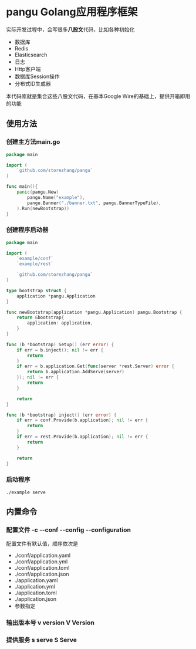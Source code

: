# pangu Golang应用程序框架

实际开发过程中，会写很多**八股文**代码，比如各种初始化

- 数据库
- Redis
- Elasticsearch
- 日志
- Http客户端
- 数据库Session操作
- 分布式ID生成器

本代码库就是集合这些八股文代码，在基本Google Wire的基础上，提供开箱即用的功能

## 使用方法

### 创建主方法main.go

```go
package main

import (
	`github.com/storezhang/pangu`
)

func main(){
	panic(pangu.New(
		pangu.Name("example"),
		pangu.Banner("./banner.txt", pangu.BannerTypeFile),
	).Run(newBootstrap))
}
```

### 创建程序启动器

```go
package main

import (
	`example/conf`
	`example/rest`

	`github.com/storezhang/pangu`
)

type bootstrap struct {
	application *pangu.Application
}

func newBootstrap(application *pangu.Application) pangu.Bootstrap {
	return &bootstrap{
		application: application,
	}
}

func (b *bootstrap) Setup() (err error) {
	if err = b.inject(); nil != err {
		return
	}
	if err = b.application.Get(func(server *rest.Server) error {
		return b.application.AddServe(server)
	}); nil != err {
		return
	}

	return
}

func (b *bootstrap) inject() (err error) {
	if err = conf.Provide(b.application); nil != err {
		return
	}
	if err = rest.Provide(b.application); nil != err {
		return
	}

	return
}

```

### 启动程序

```shell
./example serve
```

## 内置命令

### 配置文件 -c --conf --config --configuration

配置文件有默认值，顺序依次是

- ./conf/application.yaml
- ./conf/application.yml
- ./conf/application.toml
- ./conf/application.json
- ./application.yaml
- ./application.yml
- ./application.toml
- ./application.json
- 参数指定

### 输出版本号 v version V Version

### 提供服务 s serve S Serve

